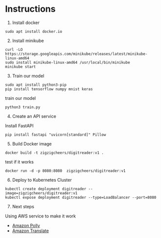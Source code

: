 # Instructions

1. Install docker

```
sudo apt install docker.io
```

2. Install minikube
```
curl -LO https://storage.googleapis.com/minikube/releases/latest/minikube-linux-amd64
sudo install minikube-linux-amd64 /usr/local/bin/minikube
minikube start
```

3. Train our model

```
sudo apt install python3-pip
pip install tensorflow numpy mnist keras
```

train our model
```
python3 train.py
```

4. Create an API service

Install FastAPI 
```
pip install fastapi "uvicorn[standard]" Pillow
```

5. Build Docker image
```
docker build -t zigzigcheers/digitreader:v1 .
```

test if it works
```
docker run -d -p 8080:8080  zigzigcheers/digitreader:v1 
```

6. Deploy to Kubernetes Cluster

```
kubectl create deployment digitreader --image=zigzigcheers/digitreader:v1
kubectl expose deployment digitreader --type=LoadBalancer --port=8080
```

7. Next steps

Using AWS service to make it work

- [Amazon Polly](https://aws.amazon.com/polly/?nc2=type_a)
- [Amazon Translate](https://aws.amazon.com/translate/?nc2=type_a)
